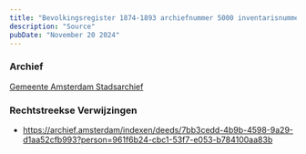 ```yaml
---
title: "Bevolkingsregister 1874-1893 archiefnummer 5000 inventarisnummer 1738"
description: "Source"
pubDate: "November 20 2024"
---
```


### Archief
[Gemeente Amsterdam Stadsarchief](https://archief.amsterdam/)

### Rechtstreekse Verwijzingen
- https://archief.amsterdam/indexen/deeds/7bb3cedd-4b9b-4598-9a29-d1aa52cfb993?person=961f6b24-cbc1-53f7-e053-b784100aa83b